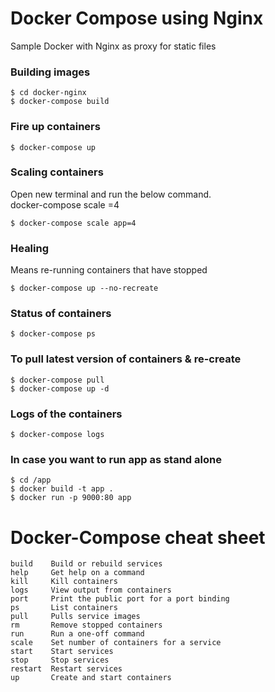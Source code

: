 # Docker Compose using Nginx
Sample Docker with Nginx as proxy for static files

### Building images
```
$ cd docker-nginx
$ docker-compose build
```
### Fire up containers
```
$ docker-compose up
```
### Scaling containers
Open new terminal and run the below command. </br>
docker-compose scale <SERVICE>=4
```
$ docker-compose scale app=4
```
### Healing
Means re-running containers that have stopped
```
$ docker-compose up --no-recreate
```
### Status of containers
```
$ docker-compose ps
```
### To pull latest version of containers & re-create
```
$ docker-compose pull
$ docker-compose up -d
```
### Logs of the containers
```
$ docker-compose logs
```
### In case you want to run app as stand alone
```
$ cd /app
$ docker build -t app .
$ docker run -p 9000:80 app
```
# Docker-Compose cheat sheet
```
build    Build or rebuild services
help     Get help on a command
kill     Kill containers
logs     View output from containers
port     Print the public port for a port binding
ps       List containers
pull     Pulls service images
rm       Remove stopped containers
run      Run a one-off command
scale    Set number of containers for a service
start    Start services
stop     Stop services
restart  Restart services
up       Create and start containers
```
